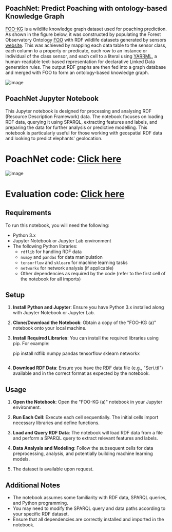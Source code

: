 ## PoachNet: Predict Poaching with ontology-based Knowledge Graph

[FOO-KG](https://naeima.github.io/fooKG/) is a wildlife knowledge graph dataset used for poaching prediction. As shown in the figure below, it was constructed by populating the Forest Observatory Ontology [FOO](https://w3id.org/def/foo#) with RDF wildlife datasets generated by sensors [website](https://ontology.forest-observatory.org). This was achieved by mapping each data table to the sensor class, each column to a property or predicate, each row to an instance or individual of the class sensor, and each cell to a literal using [YARRML](https://rml.io/yarrrml/), a human-readable text-based representation for declarative Linked Data generation rules. The output RDF graphs are then fed into a graph database and merged with FOO to form an ontology-based knowledge graph.

![image](https://lucid.app/publicSegments/view/e8b5cddf-809c-4272-98f0-e806c31575a9/image.png)


## PoachNet Jupyter Notebook

This Jupyter notebook is designed for processing and analysing RDF (Resource Description Framework) data. The notebook focuses on loading RDF data, querying it using SPARQL, extracting features and labels, and preparing the data for further analysis or predictive modelling. This notebook is particularly useful for those working with geospatial RDF data and looking to predict elephants' geolocation. 

# PoachNet code: [Click here](https://github.com/Naeima/PoachNet/blob/e21c46c0698c39fa626096ab650d506716c1682d/PoachNet.ipynb)

![image](https://lucid.app/publicSegments/view/36bde2cd-eac4-4036-82cb-953286d75515/image.png)

# Evaluation code: [Click here](https://github.com/Naeima/PoachNet/blob/e21c46c0698c39fa626096ab650d506716c1682d/Linear_Regression%2C_Polynomial_and_VAR%20(1).ipynb)
## Requirements

To run this notebook, you will need the following:

- Python 3.x
- Jupyter Notebook or Jupyter Lab environment
- The following Python libraries:
  - `rdflib` for handling RDF data
  - `numpy` and `pandas` for data manipulation
  - `tensorflow` and `sklearn` for machine learning tasks
  - `networkx` for network analysis (if applicable)
  - Other dependencies as required by the code (refer to the first cell of the notebook for all imports)

## Setup

1. **Install Python and Jupyter**: Ensure you have Python 3.x installed along with Jupyter Notebook or Jupyter Lab.

2. **Clone/Download the Notebook**: Obtain a copy of the "FOO-KG (a)" notebook onto your local machine.

3. **Install Required Libraries**: You can install the required libraries using pip. For example:


   pip install rdflib numpy pandas tensorflow sklearn networkx
   ```

4. **Download RDF Data**: Ensure you have the RDF data file (e.g., "Seri.ttl") available and in the correct format as expected by the notebook.

## Usage

1. **Open the Notebook**: Open the "FOO-KG (a)" notebook in your Jupyter environment.

2. **Run Each Cell**: Execute each cell sequentially. The initial cells import necessary libraries and define functions.

3. **Load and Query RDF Data**: The notebook will load RDF data from a file and perform a SPARQL query to extract relevant features and labels.

4. **Data Analysis and Modeling**: Follow the subsequent cells for data preprocessing, analysis, and potentially building machine learning models.
   
5. The dataset is available upon request.

## Additional Notes

- The notebook assumes some familiarity with RDF data, SPARQL queries, and Python programming.
- You may need to modify the SPARQL query and data paths according to your specific RDF dataset.
- Ensure that all dependencies are correctly installed and imported in the notebook.
